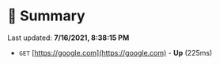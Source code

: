 # 📖 Summary
Last updated: **7/16/2021, 8:38:15 PM**

- `GET` [https://google.com](https://google.com) - **Up** (225ms)
